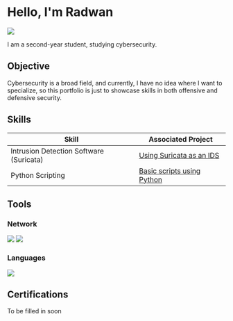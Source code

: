 # Hello, I'm Radwan
<a href="www.linkedin.com/in/radwan-rahman-68a535216"><img src="https://img.shields.io/badge/-LinkedIn-0072b1?&style=for-the-badge&logo=linkedin&logoColor=white" /></a>

I am a second-year student, studying cybersecurity.

## Objective
Cybersecurity is a broad field, and currently, I have no idea where I want to specialize, so this portfolio is just to showcase skills in both offensive and defensive security.

## Skills

| Skill                                         | Associated Project         |
|-----------------------------------------------|----------------------------|
| Intrusion Detection Software (Suricata)       | <a href="https://github.com/rojounooo/Suricata">Using Suricata as an IDS</a> |
| Python Scripting                              | <a href="https://github.com/rojounooo/Python-Scripts"> Basic scripts using Python</a> |

## Tools

### Network
<div>
    <img src="https://img.shields.io/badge/-Suricata-EF3B2D?&style=for-the-badge&logo=suricata&logoColor=white" />
    <img src="https://img.shields.io/badge/-Nmap-4682B4?&style=for-the-badge&logo=nmap&logoColor=white" />
</div>


### Languages 
<div>
    <img src="https://img.shields.io/badge/-Python-3776AB?&style=for-the-badge&logo=python&logoColor=white" />
</div>

## Certifications
To be filled in soon

